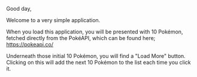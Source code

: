 Good day,

Welcome to a very simple application.

When you load this application, you will be presented with 10 Pokémon, fetched directly from the PokéAPI, which can be found here; https://pokeapi.co/

Underneath those initial 10 Pokémon, you will find a "Load More" button. Clicking on this will add the next 10 Pokémon to the list each time you click it.
